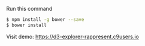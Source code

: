 Run this command

```sh
$ npm install -g bower --save
$ bower install
```

Visit demo: https://d3-explorer-rappresent.c9users.io